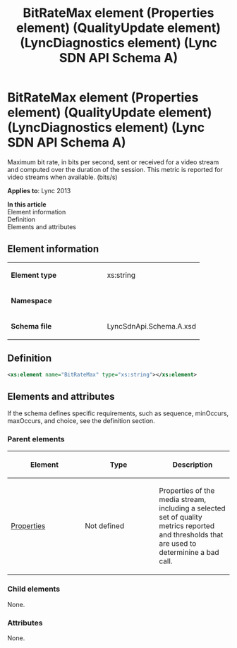 ﻿---
title: BitRateMax element (Properties element) (QualityUpdate element) (LyncDiagnostics element) (Lync SDN API Schema A)
TOCTitle: BitRateMax element
ms:assetid: 1d353424-fe4b-44f6-510d-4fb3c81ede05
ms:mtpsurl: https://msdn.microsoft.com/en-us/library/Dn455003(v=office.15)
ms:contentKeyID: 57260879
ms.date: 07/24/2014
mtps_version: v=office.15
dev_langs:
- xml
---

# BitRateMax element (Properties element) (QualityUpdate element) (LyncDiagnostics element) (Lync SDN API Schema A)

Maximum bit rate, in bits per second, sent or received for a video stream and computed over the duration of the session. This metric is reported for video streams when available. (bits/s)


**Applies to**: Lync 2013

**In this article**  
Element information  
Definition  
Elements and attributes  

## Element information

<table>
<colgroup>
<col style="width: 50%" />
<col style="width: 50%" />
</colgroup>
<tbody>
<tr class="odd">
<td><p><strong>Element type</strong></p></td>
<td><p>xs:string</p></td>
</tr>
<tr class="even">
<td><p><strong>Namespace</strong></p></td>
<td><p></p></td>
</tr>
<tr class="odd">
<td><p><strong>Schema file</strong></p></td>
<td><p>LyncSdnApi.Schema.A.xsd</p></td>
</tr>
</tbody>
</table>


## Definition

``` xml
<xs:element name="BitRateMax" type="xs:string"></xs:element>
```

## Elements and attributes

If the schema defines specific requirements, such as sequence, minOccurs, maxOccurs, and choice, see the definition section.

### Parent elements

<table>
<colgroup>
<col style="width: 33%" />
<col style="width: 33%" />
<col style="width: 33%" />
</colgroup>
<thead>
<tr class="header">
<th><p>Element</p></th>
<th><p>Type</p></th>
<th><p>Description</p></th>
</tr>
</thead>
<tbody>
<tr class="odd">
<td><p><a href="properties-element-qualityupdate-element-sdn-api-schema-a.md">Properties</a></p></td>
<td><p>Not defined</p></td>
<td><p>Properties of the media stream, including a selected set of quality metrics reported and thresholds that are used to determinine a bad call.</p></td>
</tr>
</tbody>
</table>


### Child elements

None.

### Attributes

None.

